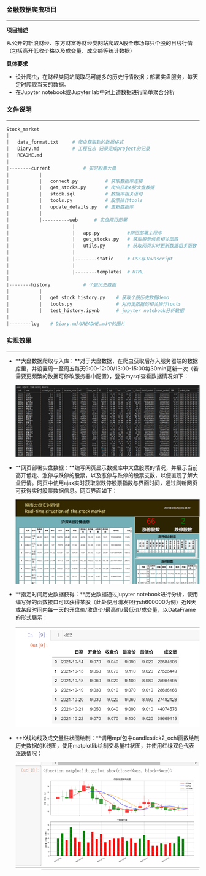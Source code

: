 ### 金融数据爬虫项目

------------------------------------------

**项目描述**

​		从公开的新浪财经、东方财富等财经类网站爬取A股全市场每只个股的日线行情（包括高开低收价格以及成交量、成交额等统计数据）



**具体要求**

- 设计爬虫，在财经类网站爬取尽可能多的历史行情数据；部署实盘服务，每天定时爬取当天的数据。
- 在Jupyter notebook或Jupyter lab中对上述数据进行简单聚合分析



### 文件说明

------------------------

```python
Stock_market
|
|	data_format.txt		# 爬虫获取到的数据格式
|	Diary.md			# 工程日志 记录完成project的记录
|	README.md	
|
|--------current			# 实时股票大盘
|			|
|			|	connect.py			# 获取数据库连接
| 			|  	get_stocks.py		# 爬虫获取A股大盘数据
|			|	stock.sql			# 数据库相关语句
|			|	tools.py			# 股票操作tools
|			|	update_details.py	# 更新数据库
|			|
|			|----------web		# 实盘网页部署
|						|
|						|	app.py			#网页部署主程序
|						|	get_stocks.py 	# 获取股票信息相关函数
|						|	utils.py		# 获取网页实时更新数据相关函数
|						|
|						|--------static		# CSS与Javascript
|						|
|						|--------templates	# HTML
|
|--------history			# 个股历史数据
|			|
|			| 	get_stock_history.py	# 获取个股历史数据demo
|			|	tools.py				# 对历史数据的相关操作tools
|			|	test_history.ipynb		# jupyter notebook分析数据
|
|--------log	# Diary.md与README.md中的图片
```



### 实现效果

---------

* **大盘数据爬取与入库：**对于大盘数据，在爬虫获取后存入服务器端的数据库里，并设置周一至周五每天9:00-12:00/13:00-15:00每30min更新一次（若需要更频繁的数据可修改服务器中配置），登录mysql查看数据情况如下：

  ![image-20211026001012869](/log/image-20211026001012869.png)

* **网页部署实盘数据：**编写网页显示数据库中大盘股票的情况，并展示当前高开低走、涨停与跌停的股票，以及涨停与跌停的股票支数，以便直观了解大盘行情。网页中使用ajax实时获取涨跌停股票指数与界面时间，通过刷新网页可获得实时股票数据信息。网页界面如下：

  ![image-20211026001540634](/log/image-20211026001540634.png)

* **指定时间历史数据获得：**历史数据通过jupyter notebook进行分析，使用编写好的函数接口可以获得某股（此处使用浦发银行sh600000为例）近N天或某段时间内每一天的开盘价/收盘价/最高价/最低价/成交量，以DataFrame的形式展示：

  ![image-20211023000231956](/log/image-20211023000231956.png)

* **K线均线及成交量柱状图绘制：**调用mpf包中candlestick2_ochl函数绘制历史数据的K线图，使用matplotlib绘制交易量柱状图，并使用红绿双色代表涨跌情况：

  ![image-20211024144142052](/log/image-20211024144142052.png)